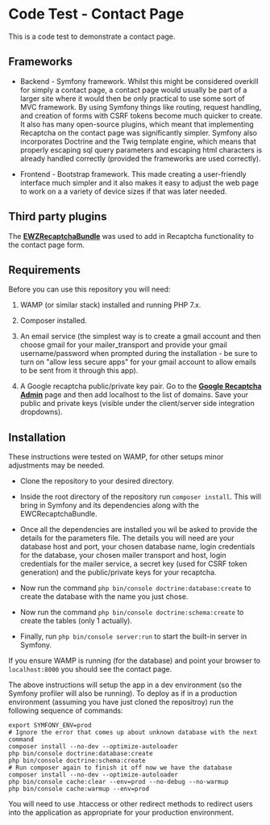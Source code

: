 Code Test - Contact Page
========================

This is a code test to demonstrate a contact page.

Frameworks
----------

  * Backend - Symfony framework. Whilst this might be
    considered overkill for simply a contact page, a contact page would usually
    be part of a larger site where it would then be only practical to use some
    sort of MVC framework. By using Symfony things like routing, request
    handling, and creation of forms with CSRF tokens become much quicker to
    create. It also has many open-source plugins, which meant that implementing
    Recaptcha on the contact page was significantly simpler. Symfony also
    incorporates Doctrine and the Twig template engine, which means that
    properly escaping sql query parameters and escaping html characters is
    already handled correctly (provided the frameworks are used correctly).

  * Frontend - Bootstrap framework. This made creating a
    user-friendly interface much simpler and it also makes it easy to
    adjust the web page to work on a a variety of device sizes if that was
    later needed.

Third party plugins
-------------------

The  [**EWZRecaptchaBundle**][1] was used to add in Recaptcha functionality to
the contact page form.

Requirements
------------

Before you can use this repository you will need:

  1. WAMP (or similar stack) installed and running PHP 7.x.

  2. Composer installed.

  3. An email service (the simplest way is to create a gmail account and
     then choose gmail for your mailer_transport and provide your gmail
     username/password when prompted during the installation - be sure to
     turn on "allow less secure apps" for your gmail account to allow
     emails to be sent from it through this app).

  4. A Google recaptcha public/private key pair. Go to the
     [**Google Recaptcha Admin**][2] page and then add localhost to the
     list of domains. Save your public and private keys (visible under
     the client/server side integration dropdowns).

Installation
------------

These instructions were tested on WAMP, for other setups minor adjustments may
be needed.

  * Clone the repository to your desired directory.

  * Inside the root directory of the repository run `composer install`. This
    will bring in Symfony and its dependencies along with the
    EWCRecaptchaBundle.
  
  * Once all the dependencies are installed you wil be asked to provide the
    details for the parameters file. The details you will need are your
    database host and port, your chosen database name, login credentials for
    the database, your chosen mailer transport and host, login credentials
    for the mailer service, a secret key (used for CSRF token generation)
    and the public/private keys for your recaptcha.

  * Now run the command `php bin/console doctrine:database:create` to
    create the database with the name you just chose.

  * Now run the command `php bin/console doctrine:schema:create` to create
    the tables (only 1 actually).
  
  * Finally, run `php bin/console server:run` to start the built-in server
    in Symfony.

If you ensure WAMP is running (for the database) and point your browser to
`localhost:8000` you should see the contact page.

The above instructions will setup the app in a dev environment (so the Symfony
profiler will also be running). To deploy as if in a production environment
(assuming you have just cloned the repositroy) run the following sequence
of commands:

```
export SYMFONY_ENV=prod
# Ignore the error that comes up about unknown database with the next command
composer install --no-dev --optimize-autoloader
php bin/console doctrine:database:create
php bin/console doctrine:schema:create
# Run composer again to finish it off now we have the database
composer install --no-dev --optimize-autoloader
php bin/console cache:clear --env=prod --no-debug --no-warmup
php bin/console cache:warmup --env=prod
```

You will need to use .htaccess or other redirect methods to redirect users
into the application as appropriate for your production environment.

[1]:  https://github.com/excelwebzone/EWZRecaptchaBundle
[2]:  https://www.google.com/recaptcha/admin